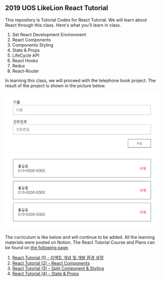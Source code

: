 ## 2019 UOS LikeLion React Tutorial

This repository is Tutorial Codes for React Tutorial. We will learn about React through this class. Here's what you'll learn in class.

1. Set React Development Environment
2. React Components
3. Components Styling
4. State & Props
5. LifeCycle API
6. React Hooks
7. Redux
8. React-Router

In learning this class, we will proceed with the telephone book project. The result of the project is shown in the picture below.

![project image](react-tutorial-2-images/react-tutorial-2-3.PNG)

The curriculum is like below and will continue to be added. All the learning materials were posted on Notion. The React Tutorial Course and Plans can be found on [the following page](https://www.notion.so/React-Tutorial-Process-392157ed379847f9a4dd6c9d4d3af4ac).

1. [React Tutorial (1) - 리액트 개념 및 개발 환경 설정](https://www.notion.so/React-Tutorial-1-534728c8a74740448ba6d39dbfe695a2)
2. [React Tutorial (2) - React Components](https://www.notion.so/React-Tutorial-2-React-Components-67b83d89c4e94f9cad77614329da4964)
3. [React Tutorial (3) - Split Component & Styling](https://www.notion.so/React-Tutorial-3-Split-Component-Styling-8a834d2740e74024895cda40cb67d766)
4. [React Tutorial (4) - State & Props](https://www.notion.so/React-Tutorial-4-State-Props-2514653ff2d6480f9a413ea0c69f70aa)
